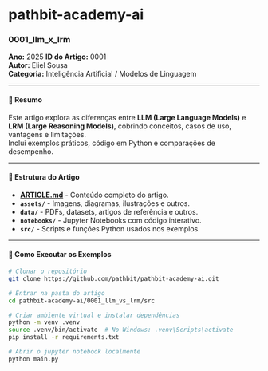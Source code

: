 # pathbit-academy-ai

### 0001_llm_x_lrm

**Ano:** 2025
**ID do Artigo:** 0001  
**Autor:** Eliel Sousa  
**Categoria:** Inteligência Artificial / Modelos de Linguagem

---

#### 📌 Resumo
Este artigo explora as diferenças entre **LLM (Large Language Models)** e **LRM (Large Reasoning Models)**, cobrindo conceitos, casos de uso, vantagens e limitações.  
Inclui exemplos práticos, código em Python e comparações de desempenho.

---

#### 📂 Estrutura do Artigo
- **[ARTICLE.md](article/ARTICLE.md)** - Conteúdo completo do artigo.
- **`assets/`** - Imagens, diagramas, ilustrações e outros.
- **`data/`** - PDFs, datasets, artigos de referência e outros.
- **`notebooks/`** - Jupyter Notebooks com código interativo.
- **`src/`** - Scripts e funções Python usados nos exemplos.

---

#### 🚀 Como Executar os Exemplos

```bash
# Clonar o repositório
git clone https://github.com/pathbit/pathbit-academy-ai.git

# Entrar na pasta do artigo
cd pathbit-academy-ai/0001_llm_vs_lrm/src

# Criar ambiente virtual e instalar dependências
python -m venv .venv
source .venv/bin/activate  # No Windows: .venv\Scripts\activate
pip install -r requirements.txt

# Abrir o jupyter notebook localmente
python main.py
```
